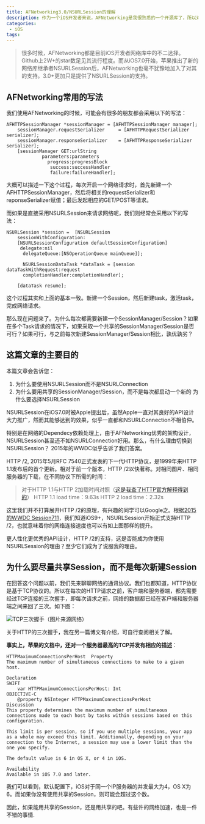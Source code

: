 ```yaml
---
title: AFNetworking3.0/NSURLSession的理解
description: 作为一个iOS开发者来说，AFNetworking是我很熟悉的一个开源库了，所以对它的了解有必要知道更多些.
categories:
 - iOS
tags:
---
```


> 很多时候，AFNetworking都是目前iOS开发者网络库中的不二选择。Github上2W+的star数足见其流行程度。而从iOS7.0开始，苹果推出了新的网络库继承者NSURLSession后，AFNetworking也毫不犹豫地加入了对其的支持。3.0+更加只是提供了NSURLSession的支持。

<!-- more -->

## AFNetworking常用的写法

我们使用AFNetworking的时候，可能会有很多的朋友都会采用以下的写法：
```
AFHTTPSessionManager *sessionManager = [AFHTTPSessionManager manager];
    sessionManager.requestSerializer     = [AFHTTPRequestSerializer serializer];
    sessionManager.responseSerializer    = [AFHTTPResponseSerializer serializer];
    [sessionManager GET:urlString
             parameters:parameters
               progress:progressBlock
                success:successHandler
                failure:failureHandler];
```
大概可以描述一下这个过程，每次开启一个网络请求时，首先新建一个AFHTTPSessionManager，然后将相关的requestSerializer和reponseSerializer赋值；最后发起相应的GET/POST等请求。

而如果是直接采用NSURLSession来请求网络呢，我们则经常会采用以下的写法：
```
NSURLSession *session =  [NSURLSession 
    sessionWithConfiguration:
    [NSURLSessionConfiguration defaultSessionConfiguration]
     delegate:nil
      delegateQueue:[NSOperationQueue mainQueue]];
      
      NSURLSessionDataTask *dataTask = [session dataTaskWithRequest:request
      completionHandler:completionHandler];
      
    [dataTask resume];
```
这个过程其实和上面的基本一致。新建一个Session，然后新建task，激活task，完成网络请求。

那么现在问题来了。为什么每次都需要新建一个SessionManager/Session？如果在多个Task请求的情况下，如果采取一个共享的SessionManager/Session是否可行？如果可行，与之前每次新建SessionManager/Session相比，孰优孰劣？


## 这篇文章的主要目的

本篇文章会告诉您：
1. 为什么要使用NSURLSession而不是NSURLConnection
2. 为什么要用共享的SessionManager/Session，而不是每次都启动一个新的
为什么要选择NSURLSession

NSURLSession在iOS7.0时被Apple提出后，虽然Apple一直对其良好的API设计大力推广，然而其能够达到的效果，似乎一直都和NSURLConnection不相伯仲。

特别是在网络的Dependecy依赖处理上，由于AFNetworking优秀的架构设计，NSURLSession甚至还不如NSURLConnection好用。那么，有什么理由切换到NSURLSession？ 2015年的WWDC似乎告诉了我们答案。

HTTP /2, 2015年5月RFC 7540正式发表的下一代HTTP协议，是1999年来HTTP 1.1发布后的首个更新。相对于前一个版本，HTTP /2以快著称。对相同图片、相同服务器的下载，在不同协议下所需的时间：
>对于HTTP 1.1与HTTP 2加载时间对照（[这是我查了HTTP官方解释得到的](https://http2.akamai.com/demo)）   HTTP 1.1 load time：9.63s    HTTP 2  load time：2.32s

这里我们并不打算展开HTTP /2的原理，有兴趣的同学可以Google之。根据[2015的WWDC Session711](https://developer.apple.com/videos/play/wwdc2015/711/)，我们知道iOS9+，NSURLSession开始正式支持HTTP /2，也就意味着你的网络连接速度也可以有如上图那样的提升。

更人性化更优秀的API设计，HTTP /2的支持，这是否能成为你使用NSURLSession的理由？至少它们成为了说服我的理由。

## 为什么要尽量共享Session，而不是每次新建Session

在回答这个问题以前，我们先来聊聊网络的通讯协议。我们也都知道，HTTP协议是基于TCP协议的。所以在每次的HTTP请求之前，客户端和服务器端，都先需要经过TCP连接的三次握手，即每次请求之前，网络的数据都已经在客户端和服务器端之间来回了三次。如下图：

![TCP三次握手（图片来源网络）](https://image.baidu.com/search/detail?ct=503316480&z=0&ipn=d&word=TCP%E4%B8%89%E6%AC%A1%E6%8F%A1%E6%89%8B&step_word=&hs=0&pn=9&spn=0&di=53130&pi=0&rn=1&tn=baiduimagedetail&is=0%2C0&istype=0&ie=utf-8&oe=utf-8&in=&cl=2&lm=-1&st=undefined&cs=480079048%2C3952040209&os=3061573288%2C1237351487&simid=4024651412%2C769276171&adpicid=0&lpn=0&ln=904&fr=&fmq=1590304993091_R&fm=&ic=undefined&s=undefined&hd=undefined&latest=undefined&copyright=undefined&se=&sme=&tab=0&width=undefined&height=undefined&face=undefined&ist=&jit=&cg=&bdtype=0&oriquery=&objurl=http%3A%2F%2Fimg.it610.com%2Fimage%2Finfo5%2F3a481616717741198d6e8afc36f81452.png&fromurl=ippr_z2C%24qAzdH3FAzdH3Fooo_z%26e3Btpm8a_z%26e3Bv54AzdH3Fw6ptvsjAzdH3F9mlbbnn_z%26e3Bip4&gsm=a&rpstart=0&rpnum=0&islist=&querylist=&force=undefined)


关于HTTP的三次握手，我在另一篇博文有介绍，可自行查阅相关了解。

**事实上，苹果的文档中，还对一个服务器最高的TCP并发有相应的描述**：

```
HTTPMaximumConnectionsPerHost  Property
The maximum number of simultaneous connections to make to a given host.

Declaration
SWIFT
    var HTTPMaximumConnectionsPerHost: Int
OBJECTIVE-C
    @property NSInteger HTTPMaximumConnectionsPerHost
Discussion
This property determines the maximum number of simultaneous connections made to each host by tasks within sessions based on this configuration.

This limit is per session, so if you use multiple sessions, your app as a whole may exceed this limit. Additionally, depending on your connection to the Internet, a session may use a lower limit than the one you specify.

The default value is 6 in OS X, or 4 in iOS.

Availability
Available in iOS 7.0 and later.
```

我们可以看到，默认配置下，iOS对于同一个IP服务器的并发最大为4，OS X为6。而如果你没有使用共享的Session，则可能会超过这个数。

因此，如果能用共享的Session，还是用共享的吧。有些许的网络加速，也是一件不错的事情.
